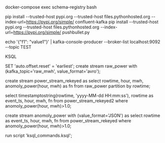 
docker-compose exec schema-registry bash

pip install --trusted-host pypi.org --trusted-host files.pythonhosted.org --index-url=https://pypi.org/simple/ confluent-kafka
pip install --trusted-host pypi.org --trusted-host files.pythonhosted.org --index-url=https://pypi.org/simple/ pushbullet.py

echo '{"f1": "value1"}' | kafka-console-producer --broker-list localhost:9092 --topic TEST




KSQL

SET 'auto.offset.reset' = 'earliest';
create stream raw_power with (kafka_topic='raw_mwh', value_format='avro');

create stream  power_stream_rekeyed as select rowtime, hour, mwh, anomoly_power(hour, mwh) as fn from raw_power partition by rowtime;

select timestamptostring(rowtime, 'yyyy-MM-dd HH:mm:ss'), rowtime as event_ts, hour, mwh, fn from power_stream_rekeyed2 where anomoly_power(hour, mwh)>1.0;


create stream anomoly_power with (value_format='JSON') as select rowtime as event_ts, hour, mwh, fn from power_stream_rekeyed where anomoly_power(hour, mwh)>1.0;



run script 'ksql_commands.ksql';